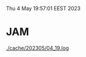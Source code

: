 Thu  4 May 19:57:01 EEST 2023
# JAM
<a href='./cache/202305/04_19.log'>./cache/202305/04_19.log</a>
